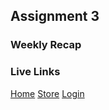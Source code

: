 ## Assignment 3

### Weekly Recap

### Live Links
[Home](https://chandlerh7.github.io/VSCode/homework-3/index.html)
[Store](https://chandlerh7.github.io/VSCode/homework-3/store.js)
[Login](https://chandlerh7.github.io/VSCode/homework-3/login.js)